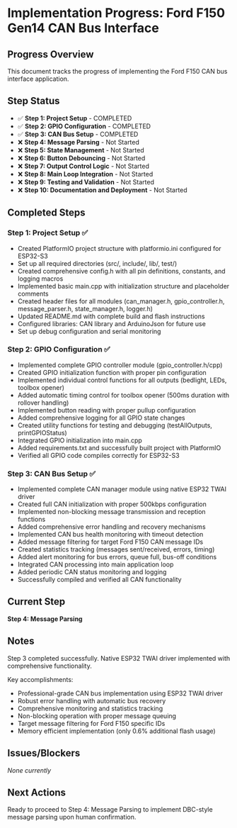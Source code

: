 # Implementation Progress: Ford F150 Gen14 CAN Bus Interface

## Progress Overview

This document tracks the progress of implementing the Ford F150 CAN bus interface application.

## Step Status

- ✅ **Step 1: Project Setup** - COMPLETED
- ✅ **Step 2: GPIO Configuration** - COMPLETED
- ✅ **Step 3: CAN Bus Setup** - COMPLETED
- ❌ **Step 4: Message Parsing** - Not Started
- ❌ **Step 5: State Management** - Not Started
- ❌ **Step 6: Button Debouncing** - Not Started
- ❌ **Step 7: Output Control Logic** - Not Started
- ❌ **Step 8: Main Loop Integration** - Not Started
- ❌ **Step 9: Testing and Validation** - Not Started
- ❌ **Step 10: Documentation and Deployment** - Not Started

## Completed Steps

### Step 1: Project Setup ✅
- Created PlatformIO project structure with platformio.ini configured for ESP32-S3
- Set up all required directories (src/, include/, lib/, test/)
- Created comprehensive config.h with all pin definitions, constants, and logging macros
- Implemented basic main.cpp with initialization structure and placeholder comments
- Created header files for all modules (can_manager.h, gpio_controller.h, message_parser.h, state_manager.h, logger.h)
- Updated README.md with complete build and flash instructions
- Configured libraries: CAN library and ArduinoJson for future use
- Set up debug configuration and serial monitoring

### Step 2: GPIO Configuration ✅
- Implemented complete GPIO controller module (gpio_controller.h/cpp)
- Created GPIO initialization function with proper pin configuration
- Implemented individual control functions for all outputs (bedlight, LEDs, toolbox opener)
- Added automatic timing control for toolbox opener (500ms duration with rollover handling)
- Implemented button reading with proper pullup configuration
- Added comprehensive logging for all GPIO state changes
- Created utility functions for testing and debugging (testAllOutputs, printGPIOStatus)
- Integrated GPIO initialization into main.cpp
- Added requirements.txt and successfully built project with PlatformIO
- Verified all GPIO code compiles correctly for ESP32-S3

### Step 3: CAN Bus Setup ✅
- Implemented complete CAN manager module using native ESP32 TWAI driver
- Created full CAN initialization with proper 500kbps configuration
- Implemented non-blocking message transmission and reception functions
- Added comprehensive error handling and recovery mechanisms
- Implemented CAN bus health monitoring with timeout detection
- Added message filtering for target Ford F150 CAN message IDs
- Created statistics tracking (messages sent/received, errors, timing)
- Added alert monitoring for bus errors, queue full, bus-off conditions
- Integrated CAN processing into main application loop
- Added periodic CAN status monitoring and logging
- Successfully compiled and verified all CAN functionality

## Current Step

**Step 4: Message Parsing**

## Notes

Step 3 completed successfully. Native ESP32 TWAI driver implemented with comprehensive functionality.

Key accomplishments:
- Professional-grade CAN bus implementation using ESP32 TWAI driver
- Robust error handling with automatic bus recovery
- Comprehensive monitoring and statistics tracking
- Non-blocking operation with proper message queuing
- Target message filtering for Ford F150 specific IDs
- Memory efficient implementation (only 0.6% additional flash usage)

## Issues/Blockers

*None currently*

## Next Actions

Ready to proceed to Step 4: Message Parsing to implement DBC-style message parsing upon human confirmation.
